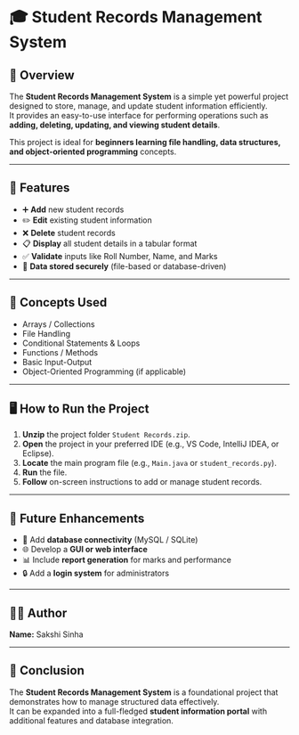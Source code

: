 # 🎓 Student Records Management System

## 📖 Overview  
The **Student Records Management System** is a simple yet powerful project designed to store, manage, and update student information efficiently.  
It provides an easy-to-use interface for performing operations such as **adding, deleting, updating, and viewing student details**.

This project is ideal for **beginners learning file handling, data structures, and object-oriented programming** concepts.

---

## 🚀 Features

- ➕ **Add** new student records  
- ✏️ **Edit** existing student information  
- ❌ **Delete** student records  
- 📋 **Display** all student details in a tabular format  
- ✅ **Validate** inputs like Roll Number, Name, and Marks  
- 💾 **Data stored securely** (file-based or database-driven)

---

## 🧠 Concepts Used

- Arrays / Collections  
- File Handling  
- Conditional Statements & Loops  
- Functions / Methods  
- Basic Input-Output  
- Object-Oriented Programming (if applicable)

---

## 🖥️ How to Run the Project

1. **Unzip** the project folder `Student Records.zip`.  
2. **Open** the project in your preferred IDE (e.g., VS Code, IntelliJ IDEA, or Eclipse).  
3. **Locate** the main program file (e.g., `Main.java` or `student_records.py`).  
4. **Run** the file.  
5. **Follow** on-screen instructions to add or manage student records.

---

## 🧩 Future Enhancements

- 🔗 Add **database connectivity** (MySQL / SQLite)  
- 🌐 Develop a **GUI or web interface**  
- 📊 Include **report generation** for marks and performance  
- 🔒 Add a **login system** for administrators  

---

## 👨‍💻 Author  
**Name:** Sakshi Sinha

---

## 🏁 Conclusion  
The **Student Records Management System** is a foundational project that demonstrates how to manage structured data effectively.  
It can be expanded into a full-fledged **student information portal** with additional features and database integration.
